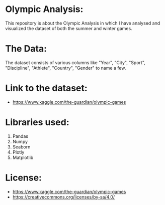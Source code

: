 # Olympic Analysis:

This repository is about the Olympic Analysis in which I have analysed and visualized the dataset of both the summer and winter games.


# The Data:

The dataset consists of various columns like "Year", "City", "Sport", "Discipline", "Athlete", "Country", "Gender" to name a few.


# Link to the dataset:
- https://www.kaggle.com/the-guardian/olympic-games

# Libraries used:

1) Pandas
2) Numpy
3) Seaborn
4) Plotly
5) Matplotlib


# License:

- https://www.kaggle.com/the-guardian/olympic-games
- https://creativecommons.org/licenses/by-sa/4.0/

